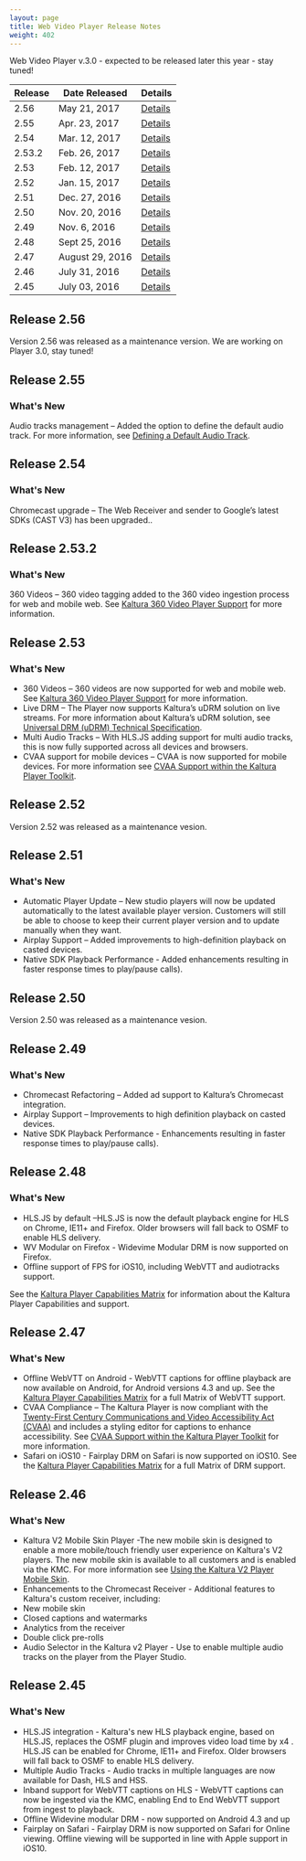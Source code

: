 ```yaml
---
layout: page
title: Web Video Player Release Notes
weight: 402
---
```


Web Video Player v.3.0 - expected to be released later this year - stay tuned!

| Release | Date Released   | Details |
|---------|-----------------|---------|
| 2.56    | May 21, 2017   | [Details](Release%20Notes.md#release-256)|
| 2.55    | Apr. 23, 2017   | [Details](Release%20Notes.md#release-255) |
| 2.54    | Mar. 12, 2017   | [Details](Release%20Notes.md#release-254) |
| 2.53.2  | Feb. 26, 2017   | [Details](Release%20Notes.md#release-2532) |
| 2.53    | Feb. 12, 2017   | [Details](Release%20Notes.md#release-253) |
| 2.52    | Jan. 15, 2017   | [Details](Release%20Notes.md#release-252) |
| 2.51    | Dec. 27, 2016   | [Details](Release%20Notes.md#release-251) |
| 2.50    | Nov. 20, 2016   | [Details](Release%20Notes.md#release-250) |
| 2.49    | Nov. 6, 2016    | [Details](Release%20Notes.md#release-249) |
| 2.48    | Sept 25, 2016   | [Details](Release%20Notes.md#release-248) |
| 2.47    | August 29, 2016 | [Details](Release%20Notes.md#release-247) |
| 2.46    | July 31, 2016   | [Details](Release%20Notes.md#release-246) |
| 2.45    | July 03, 2016   | [Details](Release%20Notes.md#release-245) |

## Release 2.56

Version 2.56 was released as a maintenance version. We are working on Player 3.0, stay tuned!

## Release 2.55  

### What's New  

Audio tracks management – Added the option to define the default audio track. For more information, see [Defining a Default Audio Track](https://vpaas.kaltura.com/documentation/Web-Video-Player/Define-Default-Audio-Track.html).

## Release 2.54  

### What's New  

Chromecast upgrade – The Web Receiver and sender to Google’s latest SDKs (CAST V3) has been upgraded..

## Release 2.53.2  

### What's New  

360 Videos – 360 video tagging added to the 360 video ingestion process for web and mobile web. See [Kaltura 360 Video Player Support](https://knowledge.kaltura.com/node/1813) for more information.

## Release 2.53  

### What's New  

* 360 Videos – 360 videos are now supported for web and mobile web. See [Kaltura 360 Video Player Support](https://knowledge.kaltura.com/node/1813) for more information.
* Live DRM – The Player now supports Kaltura’s uDRM solution on live streams. For more information about Kaltura’s uDRM solution, see [Universal DRM (uDRM) Technical Specification](https://knowledge.kaltura.com/node/1685).
* Multi Audio Tracks – With HLS.JS adding support for multi audio tracks, this is now fully supported across all devices and browsers.
* CVAA support for mobile devices – CVAA is now supported for mobile devices. For more information see [CVAA Support within the Kaltura Player Toolkit](https://knowledge.kaltura.com/node/1760).

## Release 2.52  

Version 2.52 was released as a maintenance vesion.

## Release 2.51  

### What's New  

* Automatic Player Update – New studio players will now be updated automatically to the latest available player version. Customers will still be able to choose to keep their current player version and to update manually when they want.
* Airplay Support – Added improvements to high-definition playback on casted devices.
* Native SDK Playback Performance -  Added enhancements resulting in faster response times to play/pause calls).

## Release 2.50  

Version 2.50 was released as a maintenance vesion.

## Release 2.49  

### What's New  

* Chromecast Refactoring – Added ad support to Kaltura’s Chromecast integration.
* Airplay Support – Improvements to high definition playback on casted devices.
* Native SDK Playback Performance -  Enhancements resulting in faster response times to play/pause calls).

## Release 2.48  

### What's New  

* HLS.JS by default –HLS.JS is now the default playback engine for HLS on Chrome, IE11+ and Firefox. Older browsers will fall back to OSMF to enable HLS delivery. 
* WV Modular on Firefox - Widevime Modular DRM is now supported on Firefox.
* Offline support of FPS for iOS10, including WebVTT and audiotracks support. 

See the [Kaltura Player Capabilities Matrix](https://knowledge.kaltura.com/kaltura-player-capabilities-matrix) for information about the Kaltura Player Capabilities and support.

## Release 2.47  

### What's New  

* Offline WebVTT on Android  - WebVTT captions for offline playback are now available on Android, for Android versions 4.3 and up. See the [Kaltura Player Capabilities Matrix](https://knowledge.kaltura.com/kaltura-player-capabilities-matrix) for a full Matrix of WebVTT support.
* CVAA Compliance – The Kaltura Player is now compliant with the [Twenty-First Century Communications and Video Accessibility Act (CVAA)](https://www.fcc.gov/consumers/guides/21st-century-communications-and-video-accessibility-act-cvaa) and includes a styling editor for captions to enhance accessibility. See [CVAA Support within the Kaltura Player Toolkit](https://knowledge.kaltura.com/node/1760) for more information.
* Safari on iOS10 - Fairplay DRM on Safari is now supported on iOS10. See the [Kaltura Player Capabilities Matrix](https://knowledge.kaltura.com/kaltura-player-capabilities-matrix) for a full Matrix of DRM support.

## Release 2.46  

### What's New  

* Kaltura V2 Mobile Skin Player -The new mobile skin is designed to enable a more mobile/touch friendly user experience on Kaltura's V2 players. The new mobile skin is available to all customers and is enabled via the KMC. For more information see [Using the Kaltura V2 Player Mobile Skin](https://knowledge.kaltura.com/node/1734).
* Enhancements to the Chromecast Receiver - Additional features to Kaltura's custom receiver, including:
* New mobile skin
* Closed captions and watermarks 
* Analytics from the receiver
* Double click pre-rolls
* Audio Selector in the Kaltura v2 Player - Use to enable multiple audio tracks on the player from the Player Studio.

## Release 2.45  

### What's New  

* HLS.JS integration - Kaltura's new HLS playback engine, based on HLS.JS, replaces the OSMF plugin and improves video load time by x4 . HLS.JS can be enabled for Chrome, IE11+ and Firefox. Older browsers will fall back to OSMF to enable HLS delivery. 
* Multiple Audio Tracks - Audio tracks in multiple languages are now available for Dash, HLS and HSS. 
* Inband support for WebVTT captions on HLS - WebVTT captions can now be ingested via the KMC, enabling End to End WebVTT support from ingest to playback.
* Offline Widevine modular DRM - now supported on Android 4.3 and up
* Fairplay on Safari - Fairplay DRM is now supported on Safari for Online viewing. Offline viewing will be supported in line with Apple support in iOS10.
